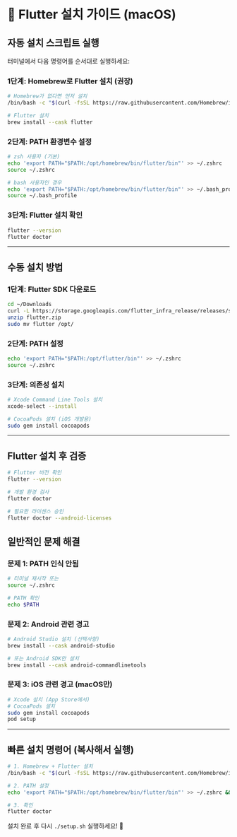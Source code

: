 # 🚀 Flutter 설치 가이드 (macOS)

## 자동 설치 스크립트 실행

터미널에서 다음 명령어를 순서대로 실행하세요:

### 1단계: Homebrew로 Flutter 설치 (권장)
```bash
# Homebrew가 없다면 먼저 설치
/bin/bash -c "$(curl -fsSL https://raw.githubusercontent.com/Homebrew/install/HEAD/install.sh)"

# Flutter 설치
brew install --cask flutter
```

### 2단계: PATH 환경변수 설정
```bash
# zsh 사용자 (기본)
echo 'export PATH="$PATH:/opt/homebrew/bin/flutter/bin"' >> ~/.zshrc
source ~/.zshrc

# bash 사용자인 경우
echo 'export PATH="$PATH:/opt/homebrew/bin/flutter/bin"' >> ~/.bash_profile
source ~/.bash_profile
```

### 3단계: Flutter 설치 확인
```bash
flutter --version
flutter doctor
```

---

## 수동 설치 방법

### 1단계: Flutter SDK 다운로드
```bash
cd ~/Downloads
curl -L https://storage.googleapis.com/flutter_infra_release/releases/stable/macos/flutter_macos_arm64_3.16.5-stable.zip -o flutter.zip
unzip flutter.zip
sudo mv flutter /opt/
```

### 2단계: PATH 설정
```bash
echo 'export PATH="$PATH:/opt/flutter/bin"' >> ~/.zshrc
source ~/.zshrc
```

### 3단계: 의존성 설치
```bash
# Xcode Command Line Tools 설치
xcode-select --install

# CocoaPods 설치 (iOS 개발용)
sudo gem install cocoapods
```

---

## Flutter 설치 후 검증

```bash
# Flutter 버전 확인
flutter --version

# 개발 환경 검사
flutter doctor

# 필요한 라이센스 승인
flutter doctor --android-licenses
```

## 일반적인 문제 해결

### 문제 1: PATH 인식 안됨
```bash
# 터미널 재시작 또는
source ~/.zshrc

# PATH 확인
echo $PATH
```

### 문제 2: Android 관련 경고
```bash
# Android Studio 설치 (선택사항)
brew install --cask android-studio

# 또는 Android SDK만 설치
brew install --cask android-commandlinetools
```

### 문제 3: iOS 관련 경고 (macOS만)
```bash
# Xcode 설치 (App Store에서)
# CocoaPods 설치
sudo gem install cocoapods
pod setup
```

---

## 빠른 설치 명령어 (복사해서 실행)

```bash
# 1. Homebrew + Flutter 설치
/bin/bash -c "$(curl -fsSL https://raw.githubusercontent.com/Homebrew/install/HEAD/install.sh)" && brew install --cask flutter

# 2. PATH 설정
echo 'export PATH="$PATH:/opt/homebrew/bin/flutter/bin"' >> ~/.zshrc && source ~/.zshrc

# 3. 확인
flutter doctor
```

설치 완료 후 다시 `./setup.sh` 실행하세요! 🎉
